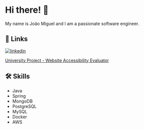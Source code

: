 # Hi there! 👋

My name is João Miguel and I am a passionate software engineer. 

## 🔗 Links
[![linkedin](https://img.shields.io/badge/linkedin-0A66C2?style=for-the-badge&logo=linkedin&logoColor=white)](https://www.linkedin.com/in/joao-cf-miguel)

[University Project - Website Accessibility Evaluator](http://64.226.78.6:3095)


## 🛠 Skills
* Java
* Spring
* MongoDB
* PostgreSQL
* MySQL
* Docker
* AWS

